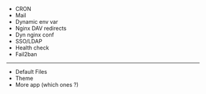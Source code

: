 -   CRON
-   Mail
-   Dynamic env var
-   Nginx DAV redirects
-   Dyn nginx conf
-   SSO/LDAP
-   Health check
-   Fail2ban

---

-   Default Files
-   Theme
-   More app (which ones ?)

